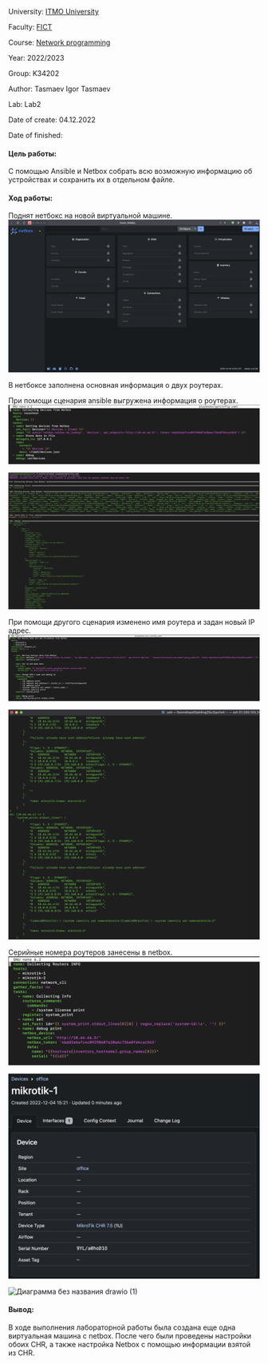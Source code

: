 University: [ITMO University](https://itmo.ru/ru/)

Faculty: [FICT](https://fict.itmo.ru)

Course: [Network programming](https://github.com/itmo-ict-faculty/network-programming)

Year: 2022/2023

Group: K34202

Author: Tasmaev Igor Tasmaev

Lab: Lab2

Date of create: 04.12.2022

Date of finished: 

#### Цель работы:
С помощью Ansible и Netbox собрать всю возможную информацию об устройствах и сохранить их в отдельном файле.

#### Ход работы:
Поднят нетбокс на новой виртуальной машине.
<img alt="image" src="screens/Screen Shot 2022-12-04 at 18.06.49.png">

В нетбоксе заполнена основная информация о двух роутерах.

При помощи сценария ansible выгружена информация о роутерах.
<img alt="image" src="screens/Screen Shot 2022-12-04 at 19.12.02.png">

<img alt="image" src="screens/Screen Shot 2022-12-04 at 19.11.38.png">

При помощи другого сценария изменено имя роутера и задан новый IP адрес.
<img alt="image" src="screens/Screen Shot 2022-12-04 at 20.09.33.png">

<img alt="image" src="screens/Screen Shot 2022-12-04 at 20.09.13.png">

Серийные номера роутеров занесены в netbox.
<img alt="image" src="screens/Screen Shot 2022-12-04 at 20.23.26.png">

<img alt="image" src="screens/Screen Shot 2022-12-04 at 20.23.08.png">

![Диаграмма без названия drawio (1)](https://user-images.githubusercontent.com/63468028/205507868-d1b9ab0e-dd78-4a7f-9a83-0635d8b9c3cf.svg)

#### Вывод:

В ходе выполнения лабораторной работы была создана еще одна виртуальная машина с netbox. После чего были проведены настройки обоих CHR, а также настройка Netbox с помощью информации взятой из CHR.
